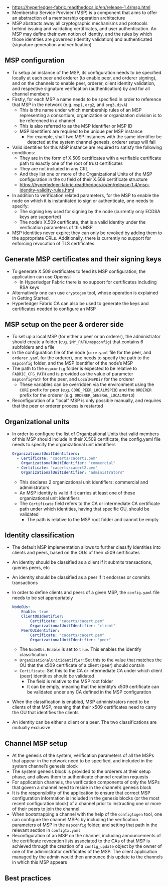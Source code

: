 - https://hyperledger-fabric.readthedocs.io/en/release-1.4/msp.html
- Membership Service Provider (MSP) is a component that aims to offer an abstraction of a membership operation architecture
- MSP abstracts away all cryptographic mechanisms and protocols behind issuing and validating certificates, and user authentication. An MSP may define their own notion of identity, and the rules by which those identities are governed (identity validation) and authenticated (signature generation and verification)
## MSP configuration
- To setup an instance of the MSP, its configuration needs to be specified locally at each peer and orderer (to enable peer, and orderer signing), and on the channels to enable peer, orderer, client identity validation, and respective signature verification (authentication) by and for all channel members
- Firstly, for each MSP a name needs to be specified in order to reference that MSP in the network (e.g. `msp1`, `org2`, and `org3.divA`)
    - This is the name under which membership rules of an MSP representing a consortium, organization or organization division is to be referenced in a channel
    - This is also referred to as the MSP Identifier or MSP ID
    - MSP Identifiers are required to be unique per MSP instance
        - For example, shall two MSP instances with the same identifier be detected at the system channel genesis, orderer setup will fail
- Valid identities for this MSP instance are required to satisfy the following conditions:
    - They are in the form of X.509 certificates with a verifiable certificate path to exactly one of the root of trust certificates
    - They are not included in any CRL
    - And they list one or more of the Organizational Units of the MSP configuration in the `OU` field of their X.509 certificate structure
    - https://hyperledger-fabric.readthedocs.io/en/release-1.4/msp-identity-validity-rules.html
- In addition to verification related parameters, for the MSP to enable the node on which it is instantiated to sign or authenticate, one needs to specify:
    - The signing key used for signing by the node (currently only ECDSA keys are supported)
    - The node’s X.509 certificate, that is a valid identity under the verification parameters of this MSP
- MSP identities never expire; they can only be revoked by adding them to the appropriate CRLs. Additionally, there is currently no support for enforcing revocation of TLS certificates
## Generate MSP certificates and their signing keys
- To generate X.509 certificates to feed its MSP configuration, the application can use Openssl
    - In Hyperledger Fabric there is no support for certificates including RSA keys
- Alternatively one can use `cryptogen` tool, whose operation is explained in Getting Started.
- Hyperledger Fabric CA can also be used to generate the keys and certificates needed to configure an MSP
## MSP setup on the peer & orderer side
- To set up a local MSP (for either a peer or an orderer), the administrator should create a folder (e.g. `$MY_PATH/mspconfig`) that contains 6 subfolders and a file
- In the configuration file of the node (`core.yaml` file for the peer, and `orderer.yaml` for the orderer), one needs to specify the path to the `mspconfig` folder, and the MSP Identifier of the node’s MSP
- The path to the `mspconfig` folder is expected to be relative to `FABRIC_CFG_PATH` and is provided as the value of parameter `mspConfigPath` for the peer, and `LocalMSPDir` for the orderer
    - These variables can be overridden via the environment using the `CORE` prefix for peer (e.g. `CORE_PEER_LOCALMSPID`) and the `ORDERER` prefix for the orderer (e.g. `ORDERER_GENERAL_LOCALMSPID`)
- Reconfiguration of a “local” MSP is only possible manually, and requires that the peer or orderer process is restarted
## Organizational units
- In order to configure the list of Organizational Units that valid members of this MSP should include in their X.509 certificate, the config.yaml file needs to specify the organizational unit identifiers
	
    ```yaml
    OrganizationalUnitIdentifiers:
      - Certificate: "cacerts/cacert1.pem"
        OrganizationalUnitIdentifier: "commercial"
      - Certificate: "cacerts/cacert2.pem"
        OrganizationalUnitIdentifier: "administrators"
    ```

    - This declares 2 organizational unit identifiers: commercial and administrators
    - An MSP identity is valid if it carries at least one of these organizational unit identifiers
    - The `Certificate` field refers to the CA or intermediate CA certificate path under which identities, having that specific OU, should be validated
        - The path is relative to the MSP root folder and cannot be empty
## Identity classification
- The default MSP implementation allows to further classify identities into clients and peers, based on the OUs of their x509 certificates
- An identity should be classified as a client if it submits transactions, queries peers, etc
- An identity should be classified as a peer if it endorses or commits transactions
- In order to define clients and peers of a given MSP, the `config.yaml` file needs to be set appropriately
	
    ```yaml
    NodeOUs:
        Enable: true
        ClientOUIdentifier:
            Certificate: "cacerts/cacert.pem"
            OrganizationalUnitIdentifier: "client"
        PeerOUIdentifier:
            Certificate: "cacerts/cacert.pem"
            OrganizationalUnitIdentifier: "peer"
    ```

    - The `NodeOUs.Enable` is set to `true`. This enables the identify classification
    - `OrganizationalUnitIdentifier`: Set this to the value that matches the OU that the x509 certificate of a client (peer) should contain
    - `Certificate`: Set this to the CA or intermediate CA under which client (peer) identities should be validated
        - The field is relative to the MSP root folder
        - It can be empty, meaning that the identity’s x509 certificate can be validated under any CA defined in the MSP configuration
- When the classification is enabled, MSP administrators need to be clients of that MSP, meaning that their x509 certificates need to carry the OU that identifies the clients
- An identity can be either a client or a peer. The two classifications are mutually exclusive
## Channel MSP setup
- At the genesis of the system, verification parameters of all the MSPs that appear in the network need to be specified, and included in the system channel’s genesis block
- The system genesis block is provided to the orderers at their setup phase, and allows them to authenticate channel creation requests
- For application channels, the verification components of only the MSPs that govern a channel need to reside in the channel’s genesis block
- It is the responsibility of the application to ensure that correct MSP configuration information is included in the genesis blocks (or the most recent configuration block) of a channel prior to instructing one or more of their peers to join the channel
- When bootstrapping a channel with the help of the `configtxgen` tool, one can configure the channel MSPs by including the verification parameters of MSP in the `mspconfig` folder, and setting that path in the relevant section in `configtx.yaml`
- Reconfiguration of an MSP on the channel, including announcements of the certificate revocation lists associated to the CAs of that MSP is achieved through the creation of a `config_update` object by the owner of one of the administrator certificates of the MSP. The client application managed by the admin would then announce this update to the channels in which this MSP appears
## Best practices